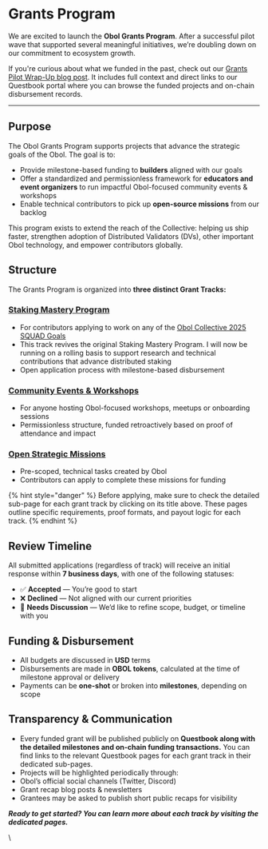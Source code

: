 # Grants Program

We are excited to launch the **Obol Grants Program**. After a successful pilot wave that supported several meaningful initiatives, we’re doubling down on our commitment to ecosystem growth.

If you're curious about what we funded in the past, check out our [Grants Pilot Wrap-Up blog post](https://blog.obol.org/grants-program-pilot-wave-report-pilot-phase-wrap-up/). It includes full context and direct links to our Questbook portal where you can browse the funded projects and on-chain disbursement records.

***

## Purpose

The Obol Grants Program supports projects that advance the strategic goals of the Obol. The goal is to:

* Provide milestone-based funding to **builders** aligned with our goals
* Offer a standardized and permissionless framework for **educators and event organizers** to run impactful Obol-focused community events & workshops
* Enable technical contributors to pick up **open-source missions** from our backlog

This program exists to extend the reach of the Collective: helping us ship faster, strengthen adoption of Distributed Validators (DVs), other important Obol technology, and empower contributors globally.

## Structure

The Grants Program is organized into **three distinct Grant Tracks:**

### [Staking Mastery Program](grants-track-for-staking-masters.md)

* For contributors applying to work on any of the [Obol Collective 2025 SQUAD Goals](https://community.obol.org/t/oip-3-obol-collective-2025-goals-proposal/388)&#x20;
* This track revives the original Staking Mastery Program. I will now be running on a rolling basis to support research and technical contributions that advance distributed staking
* Open application process with milestone-based disbursement

### [Community Events & Workshops](grants-track-for-community-events.md)

* For anyone hosting Obol-focused workshops, meetups or onboarding sessions
* Permissionless structure, funded retroactively based on proof of attendance and impact

### [Open Strategic Missions](grants-track-for-open-strategic-missions/strategic-open-missions.md)

* Pre-scoped, technical tasks created by Obol
* Contributors can apply to complete these missions for funding

{% hint style="danger" %}
Before applying, make sure to check the detailed sub-page for each grant track by clicking on its title above. These pages outline specific requirements, proof formats, and payout logic for each track.
{% endhint %}

## Review Timeline

All submitted applications (regardless of track) will receive an initial response within **7 business days**, with one of the following statuses:

* ✅ **Accepted** — You’re good to start
* ❌ **Declined** — Not aligned with our current priorities
* 💬 **Needs Discussion** — We’d like to refine scope, budget, or timeline with you

## Funding & Disbursement

* All budgets are discussed in **USD** terms
* Disbursements are made in **OBOL tokens**, calculated at the time of milestone approval or delivery
* Payments can be **one-shot** or broken into **milestones**, depending on scope

## Transparency & Communication

* Every funded grant will be published publicly on **Questbook along with the detailed milestones and on-chain funding transactions.**  You can find links to the relevant Questbook pages for each grant track in their dedicated sub-pages.
* Projects will be highlighted periodically through:
* Obol’s official social channels (Twitter, Discord)
* Grant recap blog posts & newsletters
* Grantees may be asked to publish short public recaps for visibility

_**Ready to get started? You can learn more about each track by visiting the dedicated pages.**_

\
